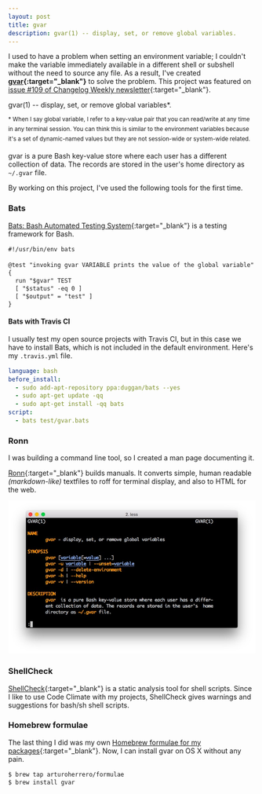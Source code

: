 ```yaml
---
layout: post
title: gvar
description: gvar(1) -- display, set, or remove global variables.
---
```


I used to have a problem when setting an environment variable; I couldn't make
the variable immediately available in a different shell or subshell without the
need to source any file. As a result, I've created
**[gvar][1]{:target="_blank"}** to solve the problem. This project was
featured on [issue #109 of Changelog Weekly newsletter][8]{:target="_blank"}.

gvar(1) -- display, set, or remove global variables*.

<sup>* When I say global variable, I refer to a key-value pair that you can
read/write at any time in any terminal session. You can think this is similar
to the environment variables because it's a set of dynamic-named values but they
are not session-wide or system-wide related.</sup>

gvar is a pure Bash key-value store where each user has a different collection
of data. The records are stored in the user's home directory as `~/.gvar` file.

By working on this project, I've used the following tools for the first time.


### Bats

[Bats: Bash Automated Testing System][2]{:target="_blank"} is a testing
framework for Bash.

```shell
#!/usr/bin/env bats

@test "invoking gvar VARIABLE prints the value of the global variable" {
  run "$gvar" TEST
  [ "$status" -eq 0 ]
  [ "$output" = "test" ]
}
```

#### Bats with Travis CI

I usually test my open source projects with Travis CI, but in this case we have
to install Bats, which is not included in the default environment. Here's my
`.travis.yml` file.

```yaml
language: bash
before_install:
  - sudo add-apt-repository ppa:duggan/bats --yes
  - sudo apt-get update -qq
  - sudo apt-get install -qq bats
script:
  - bats test/gvar.bats
```


### Ronn

I was building a command line tool, so I created a man page documenting it.

[Ronn][3]{:target="_blank"} builds manuals. It converts simple, human readable *(markdown-like)*
textfiles to roff for terminal display, and also to HTML for the web.

![gvar man page][7]


### ShellCheck

[ShellCheck][4]{:target="_blank"} is a static analysis tool for shell scripts.
Since I like to use Code Climate with my projects, ShellCheck gives warnings
and suggestions for bash/sh shell scripts.


### Homebrew formulae

The last thing I did was my own [Homebrew formulae for my packages][5]{:target="_blank"}.
Now, I can install gvar on OS X without any pain.

```shell
$ brew tap arturoherrero/formulae
$ brew install gvar
```


[1]: https://github.com/arturoherrero/gvar
[2]: https://github.com/sstephenson/bats/
[3]: http://rtomayko.github.io/ronn/
[4]: http://www.shellcheck.net/
[5]: https://github.com/arturoherrero/homebrew-formulae
[6]: http://arturoherrero.github.io/gvar/gvar.1.html
[7]: /assets/images/gvar-man-page.jpg
[8]: http://email.changelog.com/t/t-83CE969FE2428422
